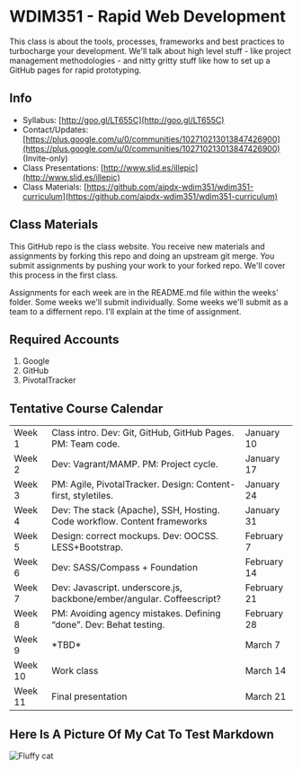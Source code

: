 # WDIM351 - Rapid Web Development


This class is about the tools, processes, frameworks and best practices to turbocharge your development. We'll talk about high level stuff - like project management methodologies - and nitty gritty stuff like how to set up a GitHub pages for rapid prototyping.

## Info

* Syllabus: [http://goo.gl/LT655C](http://goo.gl/LT655C)
* Contact/Updates: [https://plus.google.com/u/0/communities/102710213013847426900](https://plus.google.com/u/0/communities/102710213013847426900) (Invite-only)
* Class Presentations: [http://www.slid.es/illepic](http://www.slid.es/illepic)
* Class Materials: [https://github.com/aipdx-wdim351/wdim351-curriculum](https://github.com/aipdx-wdim351/wdim351-curriculum)

## Class Materials

This GitHub repo is the class website. You receive new materials and assignments by forking this repo and doing an upstream git merge. You submit assignments by pushing your work to your forked repo. We'll cover this process in the first class.

Assignments for each week are in the README.md file within the weeks' folder. Some weeks we'll submit individually. Some weeks we'll submit as a team to a differnent repo. I'll explain at the time of assignment.

## Required Accounts

1. Google
1. GitHub
1. PivotalTracker

## Tentative Course Calendar

<table>
  <tr><td>Week 1</td><td>Class intro. Dev: Git, GitHub, GitHub Pages. PM: Team code.</td><td>January 10</td></tr>
  <tr><td>Week 2</td><td>Dev: Vagrant/MAMP. PM: Project cycle.</td> <td>January 17</td></tr>
  <tr><td>Week 3</td><td>PM: Agile, PivotalTracker. Design: Content-first, styletiles.</td><td>January 24</td></td>
  <tr><td>Week 4</td><td>Dev: The stack (Apache), SSH, Hosting. Code workflow. Content frameworks</td><td>January 31</td></tr>
  <tr><td>Week 5</td><td>Design: correct mockups. Dev: OOCSS. LESS+Bootstrap.</td><td>February 7</td></tr>
  <tr><td>Week 6</td><td>Dev: SASS/Compass + Foundation</td><td>February 14</td></tr>
  <tr><td>Week 7</td><td>Dev: Javascript. underscore.js, backbone/ember/angular. Coffeescript?</td><td>February 21</td></tr>
  <tr><td>Week 8</td><td>PM: Avoiding agency mistakes. Defining “done”. Dev: Behat testing.</td><td>February 28</td></tr>
  <tr><td>Week 9</td><td>*TBD*</td><td>March 7</td></tr>
  <tr><td>Week 10</td><td>Work class</td><td>March 14</td></tr>
  <tr><td>Week 11</td><td>Final presentation</td><td>March 21</td></tr>
</table>

## Here Is A Picture Of My Cat To Test Markdown

![Fluffy cat](https://dl.dropboxusercontent.com/u/115284/meera.jpg "fluffy cat")
